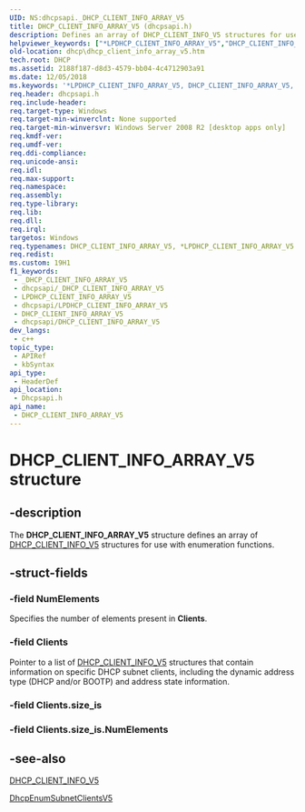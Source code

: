 ```yaml
---
UID: NS:dhcpsapi._DHCP_CLIENT_INFO_ARRAY_V5
title: DHCP_CLIENT_INFO_ARRAY_V5 (dhcpsapi.h)
description: Defines an array of DHCP_CLIENT_INFO_V5 structures for use with enumeration functions.
helpviewer_keywords: ["*LPDHCP_CLIENT_INFO_ARRAY_V5","DHCP_CLIENT_INFO_ARRAY_V5","DHCP_CLIENT_INFO_ARRAY_V5 structure [DHCP]","LPDHCP_CLIENT_INFO_ARRAY_V5","LPDHCP_CLIENT_INFO_ARRAY_V5 structure pointer [DHCP]","dhcp.dhcp_client_info_array_v5","dhcpsapi/LPDHCP_CLIENT_INFO_ARRAY_V5","dhcpsapi/_DHCP_CLIENT_INFO_ARRAY_V5"]
old-location: dhcp\dhcp_client_info_array_v5.htm
tech.root: DHCP
ms.assetid: 2188f187-d8d3-4579-bb04-4c4712903a91
ms.date: 12/05/2018
ms.keywords: '*LPDHCP_CLIENT_INFO_ARRAY_V5, DHCP_CLIENT_INFO_ARRAY_V5, DHCP_CLIENT_INFO_ARRAY_V5 structure [DHCP], LPDHCP_CLIENT_INFO_ARRAY_V5, LPDHCP_CLIENT_INFO_ARRAY_V5 structure pointer [DHCP], dhcp.dhcp_client_info_array_v5, dhcpsapi/LPDHCP_CLIENT_INFO_ARRAY_V5, dhcpsapi/_DHCP_CLIENT_INFO_ARRAY_V5'
req.header: dhcpsapi.h
req.include-header: 
req.target-type: Windows
req.target-min-winverclnt: None supported
req.target-min-winversvr: Windows Server 2008 R2 [desktop apps only]
req.kmdf-ver: 
req.umdf-ver: 
req.ddi-compliance: 
req.unicode-ansi: 
req.idl: 
req.max-support: 
req.namespace: 
req.assembly: 
req.type-library: 
req.lib: 
req.dll: 
req.irql: 
targetos: Windows
req.typenames: DHCP_CLIENT_INFO_ARRAY_V5, *LPDHCP_CLIENT_INFO_ARRAY_V5
req.redist: 
ms.custom: 19H1
f1_keywords:
 - _DHCP_CLIENT_INFO_ARRAY_V5
 - dhcpsapi/_DHCP_CLIENT_INFO_ARRAY_V5
 - LPDHCP_CLIENT_INFO_ARRAY_V5
 - dhcpsapi/LPDHCP_CLIENT_INFO_ARRAY_V5
 - DHCP_CLIENT_INFO_ARRAY_V5
 - dhcpsapi/DHCP_CLIENT_INFO_ARRAY_V5
dev_langs:
 - c++
topic_type:
 - APIRef
 - kbSyntax
api_type:
 - HeaderDef
api_location:
 - Dhcpsapi.h
api_name:
 - DHCP_CLIENT_INFO_ARRAY_V5
---
```


# DHCP_CLIENT_INFO_ARRAY_V5 structure


## -description

The <b>DHCP_CLIENT_INFO_ARRAY_V5</b> structure defines an array of <a href="https://docs.microsoft.com/windows/desktop/api/dhcpsapi/ns-dhcpsapi-dhcp_client_info_v5">DHCP_CLIENT_INFO_V5</a> structures for use with enumeration functions.

## -struct-fields

### -field NumElements

Specifies the number of elements present in <b>Clients</b>.

### -field Clients

Pointer to a list of <a href="https://docs.microsoft.com/windows/desktop/api/dhcpsapi/ns-dhcpsapi-dhcp_client_info_v5">DHCP_CLIENT_INFO_V5</a> structures that contain information on specific DHCP subnet clients, including the dynamic address type (DHCP and/or BOOTP) and address state information.

### -field Clients.size_is

### -field Clients.size_is.NumElements

## -see-also

<a href="https://docs.microsoft.com/windows/desktop/api/dhcpsapi/ns-dhcpsapi-dhcp_client_info_v5">DHCP_CLIENT_INFO_V5</a>



<a href="https://docs.microsoft.com/previous-versions/windows/desktop/api/dhcpsapi/nf-dhcpsapi-dhcpenumsubnetclientsv5">DhcpEnumSubnetClientsV5</a>

